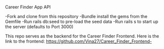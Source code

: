 Career Finder App API 

-Fork and clone from this repository 
-Bundle install the gems from the Gemfile 
-Run rails db:seed to pre-load the seed data 
-Run rails s to start up the server (defaults to Port 3000)

This repo serves as the backend for the Career Finder Frontend. Here is the link to the frontend: https://github.com/Vina27/Career_Finder_Frontend-